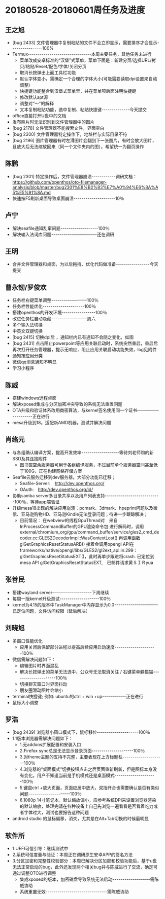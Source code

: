# 20180528-20180601周任务及进度

## 王之旭
- [bug 2433] 文件管理器中复制粘贴的文件不会立即显示，需要排序才会显示----------------100%
- Termux--------------------------------本周主要任务，其他任务未进行
   - 菜单改成安卓标准的“汉堡”式菜单，菜单下面是：新建分页/选择URL/拷贝/粘贴/Reset/配色/字体/关闭分页
   - 取消长按弹出上面工具栏功能
   - 默认字体变小，需确定一个合理的字体大小(可能需要读取dpi设置来自动调整)
   - 快捷键功能整合到汉堡式菜单里，并在菜单项后面注明快捷键
   - 修改默认apt源
   - 调整对“～”的解释
   - 文本复制粘贴功能，选中复制、粘贴快捷键--------------今天提交
- office直接打开U盘中的文档
- 发布照片时无法识别到文件管理器中的图片
- [bug 2178] 文件管理器不能搜索文件，界面空白
- [bug 2300] 文件管理器特定操作下，地址栏与实际目录不符
- [bug 2196] 图片管理器有时左滑图片会翻到下一张图片，有时会放大图片，且放大后无法缩放回来（同一个文件夹内的图）。希望统一为翻页操作
  
## 陈鹏
- [bug 2301] 特定操作后，文件管理器崩溃------------调研文档：https://github.com/openthos/oto-filemanager-analysis/blob/master/bug2301%E8%B0%83%E7%A0%94%E6%8A%A5%E5%91%8A.md
- 快速按F5刷新桌面导致桌面崩溃---------------------10％
   
## 卢宁
- 解决seafile通知乱窜问题-------------------100％
- 解决输入法词库问题-----------------------还在调研

## 王明
- 合并文件管理器和桌面，为以后拖拽、优化代码做准备-----------------今天提交

## 曹永韧/罗俊欢
- 任务栏右键菜单调整------------------100％
- 任务栏性能优化---------------------100％
- 搭建openthos的开发环境-----------------100％
- 改进任务栏自动隐藏------------------周六
- 多个输入法切换
- 中英文双键切换
- [bug 2415] 切换dpi后 ，通知栏内已有通知不会随之变化，如图
- [bug 2431] 点击阻止powerpoint等应用关联启动时，系统突然重启，重启后再次打开任务管理器，提示无响应，阻止应用关联启动功能失效，log见附件
- 通知按应用分类
- 微信qq消息通知不明显
- 学习小程序

## 陈威
- 搭建windows远程桌面
- 解决xposed集成与分区加密冲突导致的系统无法重置问题
- OTA升级和验证体系改用商密算法，与kernel签名使用同一个证书---------------------正在进行
- mesa升级到18，适配新AMD机器，测试并解决问题

## 肖络元
- 与各组确认编译方案，提高开发效率-------------------等待刘老师购的新SSD及其连接附件
  - 图书馆空余服务器可用于各组编译服务，不过目前单个服务器空间甚至低于100G，正在构建网络存储方案
- Seafile云服务迁移到dev服务器，大部分功能已迁移；
  - Seafile-Server:　http://dev.openthos.org/
  - OAuth:　http://dev.openthos.org/id/
- 协助samba server多目录共享以及用户列表支持----------------------------100％，等待app端验证
- 升级mesa18出现的解决应用崩溃：pcmark、3dmark、hpeprint问题以及微信、亚马逊购物HD、亚马逊Kindle无法登录问题；待进一步跟踪解决；
  - 目前情况：
在webview的线程GpuThread对　来自InProcessCommandBuffer的GPU渲染命令包 进行解码时，调用
external/chromium_org/gpu/command_buffer/service/gles2_cmd_decoder.cc:GLES2DecoderImpl::WasContextLost()
再调用函数glGetGraphicsResetStatusARB()
接着会调用opengl API在frameworks/native/opengl/libs/GLES2/gl2ext_api.in:299：glGetGraphicsResetStatusEXT()，此时再单步跟进将crash.
已定位到mesa API glGetGraphicsResetStatusEXT,　已邮件请求黄ＳＩＲyua

## 张善民
- 搭建wayland server--------------------下周继续
- 每周一版kernel升级测试--------------------100％
- kernel为4.15的版本中TaskManager中内存显示为0.0----------------------已定位问题，文件访问权限（延后解决）

## 刘晓旭
- 多窗口性能优化
  - 应用关闭后保留部分进程以提高后续应用启动速度---------------------100％
- 微信需解决问题如下：
  - 编辑图片时界面混乱
  - 解决长按弹出的菜单无法选中，公众号无法取消关注 / 右键菜单躲猫猫---------------------100％
  - 切换聊天窗口时界面抖动
  - 朋友圈滑动图片会缩小
- terminal快捷键; 例如: ubuntu的ctrl + win +up------------正在进行
- 鼠标大小调整

## 罗浩
- [bug 2439] 浏览器小窗口模式下，鼠标移位---------------------100％
- 1.1版本浏览器需解决问题如下：
  - 1.无addons扩展配置和安装入口
  - 2.Firefox sync总是无法显示登录页面---------------------100％
  - 3.对theme主题的支持不完整，主要表现在上方标题栏---------------------100％
  - 4.浏览器的“桌面模式”切换按钮点击之后页面重新刷新，但是图标本身没有变化，用户不知道当前是手机模式还是桌面模式---------------------100％
  - 5.键盘ctrl +放大页面，页面应居中放大，双指开合也需要确认是否有类似问题---------------------100％
  - 6.1080p 14寸笔记本，默认缩放偏小，应参考系统DPI来设置浏览器渲染的默认缩放，处理完请在各种设备上自己先浏览一遍看看是否看着吃力或者字体过大，测试也要报告这种问题
- android studio 的鼠标偏移，消失，尤其是在Alt+Tab切换的时候最明显

## 软件所
- 1.UEFI可信引导：继续测试中
- 2.系统可信度量与验证：本周正在调研原生安卓APP的签名方法
- 3.分区加密和完整性校验部分：本周已解决分区加密和校验功能后，基于u盘无法正常启动的bug，此外还发现两个相关bug并与陈威进行了交流，确定可通过调整OTO进行调整
   - 集成xposed的版本，加密磁盘导致系统无法启动-------------------需陈威协助
   - 系统重置无效-------------------------------需陈威协助
